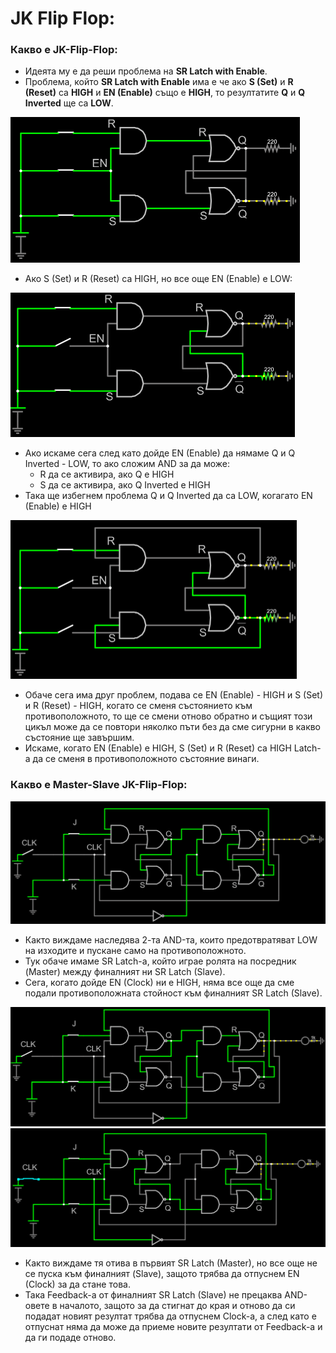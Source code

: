 # JK Flip Flop:

### Какво е JK-Flip-Flop:

- Идеята му е да реши проблема на **SR Latch with Enable**.
- Проблема, който **SR Latch with Enable** има е че ако **S (Set)** и **R (Reset)** са **HIGH** и **EN (Enable)** също е **HIGH**, то резултатите **Q** и **Q Inverted** ще са **LOW**.

<img src="..\Pictures\image-20220703175859907.png" alt="image-20220703175859907" style="zoom:50%;" />

- Ако S (Set) и R (Reset) са HIGH, но все още EN (Enable) е LOW:

<img src="..\Pictures\image-20220703180420797.png" alt="image-20220703180420797" style="zoom:50%;" />

- Ако искаме сега след като дойде EN (Enable) да нямаме Q и Q Inverted - LOW, то ако сложим AND за да може:
  - R да се активира, ако Q е HIGH
  - S да се активира, ако Q Inverted е HIGH
- Така ще избегнем проблема Q и Q Inverted да са LOW, когагато EN (Enable) е HIGH

<img src="..\Pictures\image-20220703182831464.png" alt="image-20220703182831464" style="zoom:50%;" />

- Обаче сега има друг проблем, подава се EN (Enable) - HIGH и S (Set) и R (Reset) - HIGH, когато се сменя състоянието към противоположното, то ще се смени отново обратно и същият този цикъл може да се повтори няколко пъти без да сме сигурни в какво състояние ще завършим.
- Искаме, когато EN (Enable) е HIGH, S (Set) и R (Reset) са HIGH Latch-a да се сменя в противоположното състояние винаги.



### Какво е Master-Slave JK-Flip-Flop:

<img src="..\Pictures\image-20220703185232962.png" alt="image-20220703185232962" style="zoom:50%;" />



- Както виждаме наследява 2-та AND-та, които предотвратяват LOW на изходите и пускане само на противоположното.
- Тук обаче имаме SR Latch-a, който играе ролята на посредник (Master) между финалният ни SR Latch (Slave).
- Сега, когато дойде EN (Clock) ни е HIGH, няма все още да сме подали противоположната стойност към финалният SR Latch (Slave).

<img src="..\Pictures\image-20220703185806568.png" alt="image-20220703185806568" style="zoom:50%;" />



<img src="..\Pictures\image-20220703185816063.png" alt="image-20220703185816063" style="zoom:50%;" />

- Както виждаме тя отива в първият SR Latch (Master), но все още не се пуска към финалният (Slave), защото трябва да отпуснем EN (Clock) за да стане това.
- Така Feedback-a от финалният SR Latch (Slave) не прецаква AND-овете в началото, защото за да стигнат до края и отново да си подадат новият резултат трябва да отпуснем Clock-a, а след като е отпуснат няма да може да приеме новите резултати от Feedback-a и да ги подаде отново.

